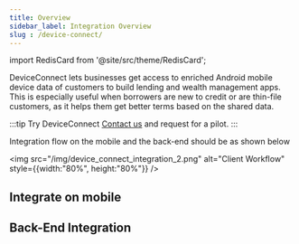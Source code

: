 ```yaml
---
title: Overview
sidebar_label: Integration Overview
slug : /device-connect/
---
```


import RedisCard from '@site/src/theme/RedisCard';


DeviceConnect lets businesses get access to enriched Android mobile device data of customers to build lending and wealth management apps. This is especially useful when borrowers are new to credit or are thin-file customers, as it helps them get better terms based on the shared data.

:::tip Try DeviceConnect
[Contact us](https://finbox.in/contact-us) and request for a pilot.
:::

<!-- FinBox DeviceConnect requires two integrations - first on Android app from which **users can share data**:
- [Android](/device-connect/android.html)
- [React Native](/device-connect/react-native.html)
- [Cordova](/device-connect/cordova.html)
- [Flutter](/device-connect/flutter.html)

And then on the backend to **fetch predictors** responsible for making decisions:
- [REST API](/device-connect/rest-api.html) -->

Integration flow on the mobile and the back-end should be as shown below

<img src="/img/device_connect_integration_2.png" alt="Client Workflow" style={{width:"80%", height:"80%"}} />

## Integrate on mobile


<div class="row">

<div class="col">
    <RedisCard 
        title="Android" 
        img="/img/android.png"
        description="Integrate into your iOS app" 
        page="/device-connect/android"
        />
</div>


<div class="col">
    <RedisCard 
        title="React Native" 
        img="/img/React.png"
        description="Integrate it on your web or mobile app" 
        page="device-connect/react-native"
        />
</div>  

</div>

<div class="row">

<div class="col">
    <RedisCard 
        title="Flutter" 
        img="/img/flutter.svg"
        description="Integrate into your iOS app" 
        page="/device-connect/flutter"
        />
</div>


<div class="col">
    <RedisCard 
        title="Cordova" 
        img="/img/cordova.svg"
        description="Integrate it on your web or mobile app" 
        page="device-connect/cordova"
        />
</div>  

</div>


## Back-End Integration

<div class="row">

 <div class="col">
    <RedisCard 
        title="Rest APIs" 
        img="/img/API.png"
        description="Implement the necessary server side APIs to go live" 
        page="/device-connect/rest-api"
        />
 </div>

 <div class="col"> <br></br></div>

 </div>